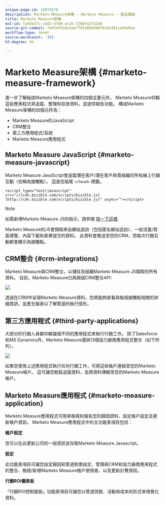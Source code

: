 ```yaml
---
unique-page-id: 18874570
description: Marketo Measure架構 — Marketo Measure — 產品檔案
title: Marketo Measure架構
exl-id: fa6de27c-cdd2-4fd9-ac35-7286fe2752d8
source-git-commit: 7eb5ef616e3ae77d53056496f9a1b301ce59d6ee
workflow-type: tm+mt
source-wordcount: '391'
ht-degree: 0%

---
```


# Marketo Measure架構 {#marketo-measure-framework}

進一步了解組成Marketo Measure架構的四個主要元件。 Marketo Measure仰賴這些應用程式來追蹤、整理和存放資料，並提供報告功能。 構成Marketo Measure架構的四個元件為：

* Marketo Measure的JavaScript
* CRM整合
* 第三方應用程式/系統
* Marketo Measure應用程式

## Marketo Measure JavaScript {#marketo-measure-javascript}

Marketo Measure JavaScript會追蹤潛在客戶/潛在客戶與貴組織的所有線上行銷互動（也稱為接觸點）。 這是在結尾 `</head>` 標籤。

`<script type="text/javascript" src="//[cdn.bizible.com/scripts/bizible.js](http://cdn.bizible.com/scripts/bizible.js)" async=""></script>`

>[!NOTE]
>
>如需新增Marketo Measure JS的指示，請參閱 [按一下這裡](/help/marketo-measure-tracking/setting-up-tracking/adding-marketo-measure-script.md).

Marketo Measure的JS會擷取來自網站造訪（包括匿名網站造訪）、一般流量/頁面導覽、內容下載和表單提交的資料。 此資料會推送至您的CRM，而每次行銷互動都會顯示為接觸點。

## CRM整合 {#crm-integrations}

Marketo Measure與CRM整合，以儲存及組織Marketo Measure JS擷取的所有資料。 目前，Marketo Measure已與兩個CRM整合API:

![](assets/1-2.png)

透過在CRM中呈現Marketo Measure資料，您將能夠查看與每個接觸點相關的詳細資訊，並產生報表以了解管道的執行情形。

## 第三方應用程式 {#third-party-applications}

大部分的行銷人員都仰賴幾個不同的應用程式來執行行銷工作。 除了Salesforce和MS Dynamics外，Marketo Measure還與13個協力廠商應用程式整合（如下所列）。

![](assets/2-1.png)

如果您使用上述應用程式執行任何行銷工作，可將這些帳戶連結至您的Marketo Measure帳戶。 這可讓您輕鬆追蹤資料，並將資料傳輸至您的Marketo Measure帳戶。

## Marketo Measure應用程式 {#marketo-measure-application}

Marketo Measure應用程式可用來檢視和報告您的歸因資料、設定帳戶設定及更新帳戶資訊。 Marketo Measure應用程式中的主功能表項目包括：

**帳戶設定**

您可以在此更新公司的一般資訊並存取Marketo Measure Javascript。

**設定**

此功能表項目可讓您設定歸因和管道對應設定、管理與CRM和協力廠商應用程式的整合、檢視/新增Marketo Measure帳戶使用者，以及更新計費資訊。

**行銷ROI儀表板**

「行銷ROI控制面板」功能表項目可讓您以管道效能、活動和成本的形式來視覺化資料。
